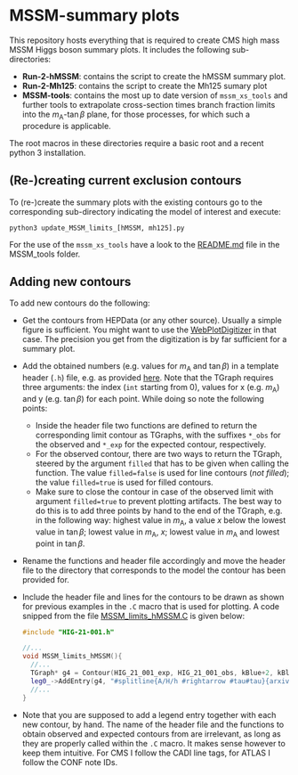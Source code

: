 # MSSM-summary plots
This repository hosts everything that is required to create CMS high mass MSSM Higgs boson summary plots. It includes the following sub-directories: 

- **Run-2-hMSSM**: contains the script to create the hMSSM summary plot.
- **Run-2-Mh125**: contains the script to create the Mh125 sumary plot
- **MSSM-tools**: contains the most up to date version of `mssm_xs_tools` and further tools to extrapolate cross-section times branch fraction limits into the $m_{\mathrm{A}}$-$\tan\beta$ plane, for those processes, for which such a procedure is applicable. 

The root macros in these directories require a basic root and a recent python 3 installation.

## (Re-)creating current exclusion contours

To (re-)create the summary plots with the existing contours go to the corresponding sub-directory indicating the model of interest and execute: 

```shell
python3 update_MSSM_limits_[hMSSM, mh125].py
```

For the use of the `mssm_xs_tools` have a look to the [README.md](https://github.com/roger-wolf/MSSM-summary/blob/main/MSSM-tools/README.md) file in the MSSM_tools folder.

## Adding new contours

To add new contours do the following: 

- Get the contours from HEPData (or any other source). Usually a simple figure is sufficient. You might want to use the [WebPlotDigitizer](https://automeris.io/WebPlotDigitizer/) in that case. The precision you get from the digitization is by far sufficient for a summary plot. 

- Add the obtained numbers (e.g. values for $m_{\mathrm{A}}$ and $\tan\beta$) in a template header (```.h```) file, e.g. as provided [here](https://github.com/roger-wolf/MSSM-summary/blob/main/HIG-XX-YYY.h). Note that the TGraph requires three arguments: the index (```int``` starting from 0), values for x (e.g. $m_{\mathrm{A}}$) and y (e.g. $\tan\beta$) for each point. While doing so note the following points: 

  - Inside the header file two functions are defined to return the corresponding limit contour as TGraphs, with the suffixes ```*_obs``` for the observed and ```*_exp``` for the expected contour, respectively. 
  - For the observed contour, there are two ways to return the TGraph, steered by the argument ```filled``` that has to be given when calling the function. The value ```filled=false``` is used for line contours (*not filled*); the value ```filled=true``` is used for filled contours. 
  - Make sure to close the contour in case of the observed limit with argument ```filled=true``` to prevent plotting artifacts. The best way to do this is to add three points by hand to the end of the TGraph, e.g. in the following way: highest value in $m_{\mathrm{A}}$, a value $x$ below the lowest value in $\tan\beta$; lowest value in $m_{\mathrm{A}}$, $x$; lowest value in $m_{\mathrm{A}}$ and lowest point in $\tan\beta$.   

- Rename the functions and header file accordingly and move the header file to the directory that corresponds to the model the contour has been provided for. 

- Include the header file and lines for the contours to be drawn as shown for previous examples in the ```.C``` macro that is used for plotting. A code snipped from the file [MSSM_limits_hMSSM.C](https://github.com/roger-wolf/MSSM-summary/blob/main/Run-2-hMSSM/MSSM_limits_hMSSM.C) is given below: 

  ```C++
  #include "HIG-21-001.h"
  
  //...
  void MSSM_limits_hMSSM(){
    //...
    TGraph* g4 = Contour(HIG_21_001_exp, HIG_21_001_obs, kBlue+2, kBlue, tBlue->GetNumber(), true); 
    leg0_->AddEntry(g4, "#splitline{A/H/h #rightarrow #tau#tau}{arxiv:2208.02717^{#scale[1.6]{ #club}}}", "F");
    //...
  }
  ```

- Note that you are supposed to add a legend entry together with each new contour, by hand. The name of the header file and the functions to obtain observed and expected contours from are irrelevant, as long as they are properly called within the ```.C``` macro. It makes sense however to keep them intuitive. For CMS I follow the CADI line tags, for ATLAS I follow the CONF note IDs.  
